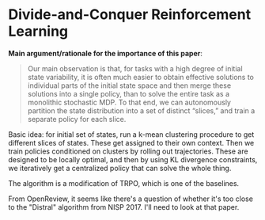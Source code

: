 # Divide-and-Conquer Reinforcement Learning

**Main argument/rationale for the importance of this paper**: 

> Our main observation is that, for tasks with a high degree of initial state
> variability, it is often much easier to obtain effective solutions to
> individual parts of the initial state space and then merge these solutions
> into a single policy, than to solve the entire task as a monolithic stochastic
> MDP. To that end, we can autonomously partition the state distribution into a
> set of distinct “slices,” and train a separate policy for each slice.

Basic idea: for initial set of states, run a k-mean clustering procedure to get
different slices of states. These get assigned to their own context. Then we
train policies conditioned on clusters by rolling out trajectories. These are
designed to be locally optimal, and then by using KL divergence constraints, we
iteratively get a centralized policy that can solve the whole thing. 

The algorithm is a modification of TRPO, which is one of the baselines.

From OpenReview, it seems like there's a question of whether it's too close to
the "Distral" algorithm from NISP 2017. I'll need to look at that paper.
